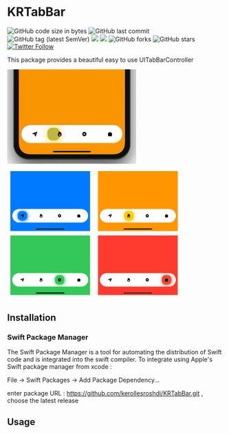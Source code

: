 # KRTabBar

![GitHub code size in bytes](https://img.shields.io/github/languages/code-size/kerollesroshdi/KRTabBar) ![GitHub last commit](https://img.shields.io/github/last-commit/kerollesroshdi/KRTabBar) ![GitHub tag (latest SemVer)](https://img.shields.io/github/v/tag/kerollesroshdi/KRTabBar?sort=semver) ![](https://img.shields.io/badge/Platform-iOS-orange) <img src="https://img.shields.io/badge/minimum%20iOS%20version-9-red"> 
![GitHub forks](https://img.shields.io/github/forks/kerollesroshdi/KRTabBar?style=social) ![GitHub stars](https://img.shields.io/github/stars/kerollesroshdi/KRTabBar?style=social) [![Twitter Follow](https://img.shields.io/twitter/follow/kerollesroshdi?style=social)](https://twitter.com/intent/follow?screen_name=kerollesroshdi)

This package provides a beautiful easy to use UITabBarController

<img src="images/KRTabBarGIF.gif" width="300"> 

<img src="images/KRTabBar-01.png" width="200"> <img src="images/KRTabBar-02.png" width="200"> <img src="images/KRTabBar-03.png" width="200"> <img src="images/KRTabBar-04.png" width="200">

## Installation
### Swift Package Manager
The Swift Package Manager is a tool for automating the distribution of Swift code and is integrated into the swift compiler.
To integrate using Apple's Swift package manager from xcode :

File -> Swift Packages -> Add Package Dependency... 

enter package URL : https://github.com/kerollesroshdi/KRTabBar.git , choose the latest release

## Usage
